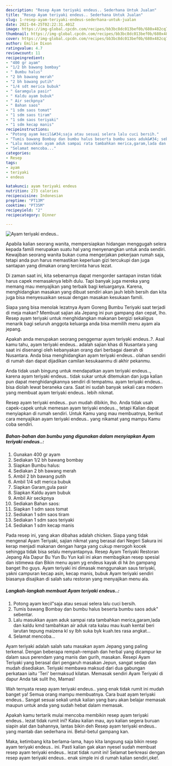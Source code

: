 ```yaml
---
description: "Resep Ayam teriyaki endeus.. Sederhana Untuk Jualan"
title: "Resep Ayam teriyaki endeus.. Sederhana Untuk Jualan"
slug: 1-resep-ayam-teriyaki-endeus-sederhana-untuk-jualan
date: 2021-04-25T02:22:31.401Z
image: https://img-global.cpcdn.com/recipes/bb3bc8dc013bef0b/680x482cq70/ayam-teriyaki-endeus-foto-resep-utama.jpg
thumbnail: https://img-global.cpcdn.com/recipes/bb3bc8dc013bef0b/680x482cq70/ayam-teriyaki-endeus-foto-resep-utama.jpg
cover: https://img-global.cpcdn.com/recipes/bb3bc8dc013bef0b/680x482cq70/ayam-teriyaki-endeus-foto-resep-utama.jpg
author: Emilie Dixon
ratingvalue: 4.7
reviewcount: 11
recipeingredient:
- "400 gr ayam"
- "1/2 bh bawang bombay"
- " Bumbu halus"
- "2 bh bawang merah"
- "2 bh bawang putih"
- "1/4 sdt merica bubuk"
- " Garamgula pasir"
- " Kaldu ayam bubuk"
- " Air seckpnya"
- " Bahan saos"
- "1 sdm saos tomat"
- "1 sdm saos tiram"
- "1 sdm saos teriyaki"
- "1 sdm kecap manis"
recipeinstructions:
- "Potong ayam kecil&#34;saja atau sesuai selera lalu cuci bersih."
- "Tumis bawang Bombay dan bumbu halus beserta bumbu saos aduk&#34; sebentar."
- "Lalu masukkan ayam aduk sampai rata tambahkan merica,garam,lada dan kaldu kmd tambahkan air aduk rata kalau mau kuah kental beri larutan tepung maizena kl sy lbh suka byk kuah.tes rasa angkat..."
- "Selamat mencoba..."
categories:
- Resep
tags:
- ayam
- teriyaki
- endeus

katakunci: ayam teriyaki endeus 
nutrition: 273 calories
recipecuisine: Indonesian
preptime: "PT13M"
cooktime: "PT35M"
recipeyield: "2"
recipecategory: Dinner

---
```



![Ayam teriyaki endeus..](https://img-global.cpcdn.com/recipes/bb3bc8dc013bef0b/680x482cq70/ayam-teriyaki-endeus-foto-resep-utama.jpg)

Apabila kalian seorang wanita, mempersiapkan hidangan menggugah selera kepada famili merupakan suatu hal yang menyenangkan untuk anda sendiri. Kewajiban seorang  wanita bukan cuma mengerjakan pekerjaan rumah saja, tetapi anda pun harus memastikan keperluan gizi tercukupi dan juga santapan yang dimakan orang tercinta harus lezat.

Di zaman  saat ini, kita sebenarnya dapat mengorder santapan instan tidak harus capek memasaknya lebih dulu. Tapi banyak juga mereka yang memang mau menyajikan yang terbaik bagi keluarganya. Karena, menghidangkan masakan yang dibuat sendiri akan jauh lebih bersih dan kita juga bisa menyesuaikan sesuai dengan masakan kesukaan famili. 

Siapa yang bisa menolak lezatnya Ayam Goreng Bumbu Teriyaki saat terjadi di meja makan? Membuat sajian ala Jepang ini pun gampang dan cepat, lho. Resep ayam teriyaki untuk menghidangkan makanan bergizi sekaligus menarik bagi seluruh anggota keluarga anda bisa memilih menu ayam ala jepang.

Apakah anda merupakan seorang penggemar ayam teriyaki endeus..?. Asal kamu tahu, ayam teriyaki endeus.. adalah sajian khas di Nusantara yang saat ini disenangi oleh kebanyakan orang dari berbagai daerah di Nusantara. Anda bisa menghidangkan ayam teriyaki endeus.. olahan sendiri di rumah dan dapat dijadikan camilan kesukaanmu di akhir pekanmu.

Anda tidak usah bingung untuk mendapatkan ayam teriyaki endeus.., karena ayam teriyaki endeus.. tidak sukar untuk ditemukan dan juga kalian pun dapat menghidangkannya sendiri di tempatmu. ayam teriyaki endeus.. bisa diolah lewat beraneka cara. Saat ini sudah banyak sekali cara modern yang membuat ayam teriyaki endeus.. lebih nikmat.

Resep ayam teriyaki endeus.. pun mudah dibikin, lho. Anda tidak usah capek-capek untuk memesan ayam teriyaki endeus.., tetapi Kalian dapat menyiapkan di rumah sendiri. Untuk Kamu yang mau membuatnya, berikut cara menyajikan ayam teriyaki endeus.. yang nikamat yang mampu Kamu coba sendiri.

<!--inarticleads1-->

##### Bahan-bahan dan bumbu yang digunakan dalam menyiapkan Ayam teriyaki endeus..:

1. Gunakan 400 gr ayam
1. Sediakan 1/2 bh bawang bombay
1. Siapkan  Bumbu halus:
1. Sediakan 2 bh bawang merah
1. Ambil 2 bh bawang putih
1. Ambil 1/4 sdt merica bubuk
1. Siapkan  Garam,gula pasir
1. Siapkan  Kaldu ayam bubuk
1. Ambil  Air seckpnya
1. Sediakan  Bahan saos:
1. Siapkan 1 sdm saos tomat
1. Sediakan 1 sdm saos tiram
1. Sediakan 1 sdm saos teriyaki
1. Sediakan 1 sdm kecap manis


Pada resep ini, yang akan dibahas adalah chicken. Siapa yang tidak mengenal Ayam Teriyaki, sajian nikmat yang berasal dari Negeri Sakura ini kerap menjadi makanan dengan harga yang cukup merogoh kocek sehingga tidak bisa selalu menyantapnya. Resep Ayam Teriyaki Restoran Jepang Ala Dapur Bu Yun Bu Yun kali ini akan membagikan resep spesial dan istimewa dan Bikin menu ayam yg endeus kayak di h*k b*n gampang banget lho guys. Ayam teriyaki ini dimasak menggunakan saus teriyaki, yakni campuran kecap asin, kecap manis, bubuk Ayam teriyaki sendiri biasanya disajikan di salah satu restoran yang menyajikan menu ala. 

<!--inarticleads2-->

##### Langkah-langkah membuat Ayam teriyaki endeus..:

1. Potong ayam kecil&#34;saja atau sesuai selera lalu cuci bersih.
1. Tumis bawang Bombay dan bumbu halus beserta bumbu saos aduk&#34; sebentar.
1. Lalu masukkan ayam aduk sampai rata tambahkan merica,garam,lada dan kaldu kmd tambahkan air aduk rata kalau mau kuah kental beri larutan tepung maizena kl sy lbh suka byk kuah.tes rasa angkat...
1. Selamat mencoba...


Ayam teriyaki adalah salah satu masakan ayam Jepang yang paling terkenal. Dengan beberapa rempah-rempah dan herbal yang dicampur ke dalam saus perendam yang manis dan gurih, masakan. Resepi Ayam Teriyaki yang berasal dari pengaruh masakan Jepun, sangat sedap dan mudah disediakan. Teriyaki membawa maksud dari dua gabungan perkataan iaitu &#39;Teri&#39; bermaksud kilatan. Memasak sendiri Ayam Teriyaki di dapur Anda tak sulit lho, Mamas! 

Wah ternyata resep ayam teriyaki endeus.. yang enak tidak rumit ini mudah banget ya! Semua orang mampu membuatnya. Cara buat ayam teriyaki endeus.. Sangat sesuai sekali untuk kalian yang baru akan belajar memasak maupun untuk anda yang sudah hebat dalam memasak.

Apakah kamu tertarik mulai mencoba membikin resep ayam teriyaki endeus.. lezat tidak rumit ini? Kalau kalian mau, ayo kalian segera buruan siapin alat dan bahannya, lantas bikin deh Resep ayam teriyaki endeus.. yang mantab dan sederhana ini. Betul-betul gampang kan. 

Maka, ketimbang kita berlama-lama, hayo kita langsung saja bikin resep ayam teriyaki endeus.. ini. Pasti kalian gak akan nyesel sudah membuat resep ayam teriyaki endeus.. lezat tidak rumit ini! Selamat berkreasi dengan resep ayam teriyaki endeus.. enak simple ini di rumah kalian sendiri,oke!.


